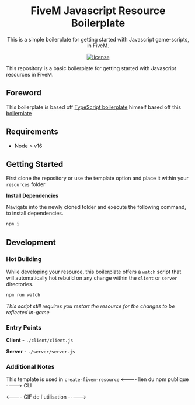 <h1 align="center">FiveM Javascript Resource Boilerplate</h1>

<div align="center">
This is a simple boilerplate for getting started with Javascript game-scripts, in FiveM.
</div>

<div align="center">

[![license](https://img.shields.io/badge/license-MIT-blue.svg)](https://github.com/project-error/pe-utils/master/LICENSE)

</div>

This repository is a basic boilerplate for getting started
with Javascript resources in FiveM.

## Foreword

This boilerplate is based off [TypeScript boilerplate](https://github.com/JustinMartinDev/fivem-resource-templates/blob/typescript/nui/react) himself based off this [boilerplate](https://depfu.com/github/project-error/fivem-typescript-boilerplate)

## Requirements

- Node > v16

## Getting Started

First clone the repository or use the template option
and place it within your `resources` folder

**Install Dependencies**

Navigate into the newly cloned folder and execute
the following command, to install dependencies.

```sh
npm i
```

## Development

### Hot Building

While developing your resource, this boilerplate offers
a `watch` script that will automatically hot rebuild on any
change within the `client` or `server` directories.

```sh
npm run watch
```

_This script still requires you restart the resource for the
changes to be reflected in-game_

### Entry Points

**Client** - `./client/client.js`

**Server** - `./server/server.js`

### Additional Notes

This template is used in `create-fivem-resource` <---- lien du npm publique ----> CLI

<---- GIF de l'utilisation ----->
